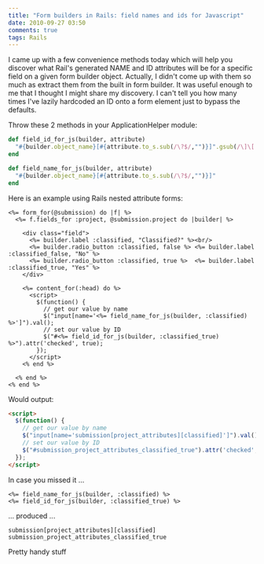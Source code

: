 ```yaml
---
title: "Form builders in Rails: field names and ids for Javascript"
date: 2010-09-27 03:50
comments: true
tags: Rails
---
```


I came up with a few convenience methods today which will help you discover what Rail's generated NAME and ID attributes will be for a specific field on a given form builder object. Actually, I didn't come up with them so much as extract them from the built in form builder. It was useful enough to me that I thought I might share my discovery. I can't tell you how many times I've lazily hardcoded an ID onto a form element just to bypass the defaults.

Throw these 2 methods in your ApplicationHelper module:

~~~ ruby
def field_id_for_js(builder, attribute)
  "#{builder.object_name}[#{attribute.to_s.sub(/\?$/,"")}]".gsub(/\]\[|[^-a-zA-Z0-9:.]/, "_").sub(/_$/, "")
end

def field_name_for_js(builder, attribute)
  "#{builder.object_name}[#{attribute.to_s.sub(/\?$/,"")}]"
end
~~~

Here is an example using Rails nested attribute forms:

~~~ erb
<%= form_for(@submission) do |f| %>
  <%= f.fields_for :project, @submission.project do |builder| %>

    <div class="field">
      <%= builder.label :classified, "Classified?" %><br/>
      <%= builder.radio_button :classified, false %> <%= builder.label :classified_false, "No" %>
      <%= builder.radio_button :classified, true %>  <%= builder.label :classified_true, "Yes" %>
    </div>

    <%= content_for(:head) do %>
      <script>
        $(function() {
          // get our value by name
          $("input[name='<%= field_name_for_js(builder, :classified) %>']").val();
          // set our value by ID
          $("#<%= field_id_for_js(builder, :classified_true) %>").attr('checked', true);
        });
      </script>
    <% end %>

  <% end %>
<% end %>
~~~

Would output:

~~~ html
<script>
  $(function() {
    // get our value by name
    $("input[name='submission[project_attributes][classified]']").val();
    // set our value by ID
    $("#submission_project_attributes_classified_true").attr('checked', true);
  });
</script>
~~~

In case you missed it ...

~~~ erb
<%= field_name_for_js(builder, :classified) %>
<%= field_id_for_js(builder, :classified_true) %>
~~~

... produced ...

~~~
submission[project_attributes][classified]
submission_project_attributes_classified_true
~~~

Pretty handy stuff
